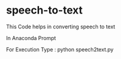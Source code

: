 # speech-to-text
This Code helps in converting speech to text

In Anaconda Prompt 

For Execution Type : python speech2text.py
